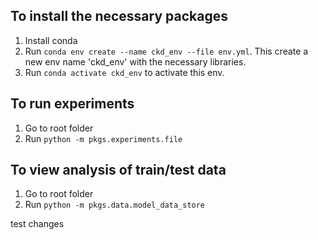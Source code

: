 
## To install the necessary packages

1. Install conda
1. Run `conda env create --name ckd_env --file env.yml`. This create a new env name 'ckd_env' with the necessary libraries.
1. Run `conda activate ckd_env` to activate this env.

## To run experiments

1. Go to root folder
1. Run `python -m pkgs.experiments.file`

## To view analysis of train/test data

1. Go to root folder
1. Run `python -m pkgs.data.model_data_store`

test changes